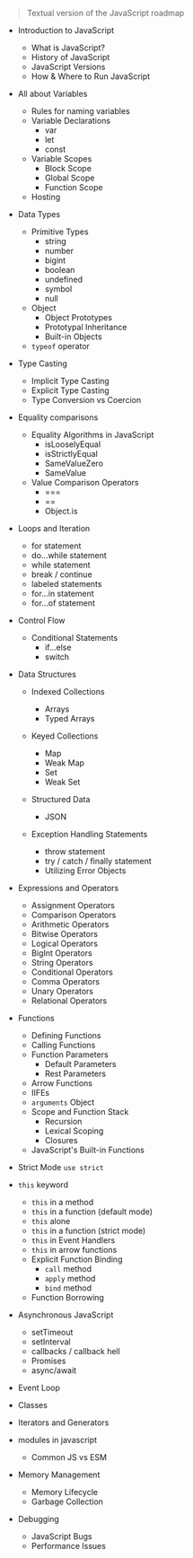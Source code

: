 > Textual version of the JavaScript roadmap 

- Introduction to JavaScript
  - What is JavaScript?
  - History of JavaScript
  - JavaScript Versions
  - How & Where to Run JavaScript

- All about Variables
  - Rules for naming variables
  - Variable Declarations
    - var
    - let
    - const
  - Variable Scopes
    - Block Scope
    - Global Scope
    - Function Scope
  - Hosting

- Data Types
  - Primitive Types
    - string
    - number
    - bigint
    - boolean
    - undefined
    - symbol
    - null
  - Object
    - Object Prototypes
    - Prototypal Inheritance
  	- Built-in Objects
  - `typeof` operator

- Type Casting
  - Implicit Type Casting
  - Explicit Type Casting
  - Type Conversion vs Coercion

- Equality comparisons
  - Equality Algorithms in JavaScript
    - isLooselyEqual
    - isStrictlyEqual
    - SameValueZero
    - SameValue
  - Value Comparison Operators
    - ===
    - ==
    - Object.is

- Loops and Iteration
  - for statement
  - do...while statement
  - while statement
  - break / continue
  - labeled statements
  - for...in statement
  - for...of statement

- Control Flow
  - Conditional Statements
    - if...else
    - switch

- Data Structures
    - Indexed Collections
      - Arrays
      - Typed Arrays
    - Keyed Collections
      - Map
      - Weak Map
      - Set
      - Weak Set
    - Structured Data
      - JSON

  - Exception Handling Statements
    - throw statement
    - try / catch / finally statement
    - Utilizing Error Objects

- Expressions and Operators
  - Assignment Operators
  - Comparison Operators
  - Arithmetic Operators
  - Bitwise Operators
  - Logical Operators
  - BigInt Operators
  - String Operators
  - Conditional Operators
  - Comma Operators
  - Unary Operators
  - Relational Operators

- Functions
  - Defining Functions
  - Calling Functions
  - Function Parameters
    - Default Parameters
    - Rest Parameters
  - Arrow Functions
  - IIFEs
  - `arguments` Object
  - Scope and Function Stack
    - Recursion
    - Lexical Scoping
    - Closures
  - JavaScript's Built-in Functions

- Strict Mode `use strict`
- `this` keyword
  - `this` in a method
  - `this` in a function (default mode)
  - `this` alone
  - `this` in a function (strict mode)
  - `this` in Event Handlers
  - `this` in arrow functions
  - Explicit Function Binding
    - `call` method
    - `apply` method
    - `bind` method
  - Function Borrowing
  
- Asynchronous JavaScript
  - setTimeout
  - setInterval
  - callbacks / callback hell
  - Promises
  - async/await
- Event Loop
- Classes
- Iterators and Generators
- modules in javascript
  - Common JS vs ESM
- Memory Management
  - Memory Lifecycle
  - Garbage Collection
- Debugging
  - JavaScript Bugs
  - Performance Issues
